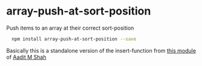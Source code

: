 # array-push-at-sort-position

Push items to an array at their correct sort-position

```bash
  npm install array-push-at-sort-position --save
```


Basically this is a standalone version of the insert-function from [this module](https://github.com/aaditmshah/sorted-array/blob/master/sorted-array.js#L11) of [Aadit M Shah](https://github.com/aaditmshah)